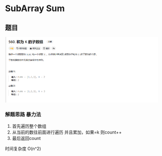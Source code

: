 # SubArray Sum

## 题目
![SubarraySum.png](SubarraySum.png)

### 解题思路 暴力法
1. 首先遍历整个数组
2. 从当前的数往前面进行遍历 并且累加，如果=k 则count++
3. 最后返回count

时间复杂度 O(n^2)

